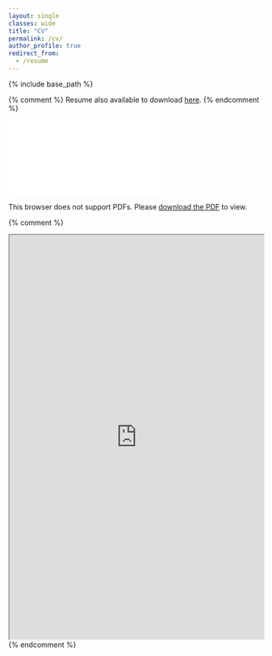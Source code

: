```yaml
---
layout: single
classes: wide
title: "CV"
permalink: /cv/
author_profile: true
redirect_from:
  - /resume
---
```


{% include base_path %}

{% comment %} 
Resume also available to download [here](../files/resume.pdf).
{% endcomment %} 

<object data="../files/resume.pdf" type="application/pdf" width="700px" height="700px">
    <embed src="../files/resume.pdf">
        <p>This browser does not support PDFs. Please <a href="../files/resume.pdf">download the PDF</a> to view.</p>
    </embed>
</object>

{% comment %}
<iframe src="https://drive.google.com/file/d/10WlOqO3anH336jBLE_u_-D3awcAgS9q1/preview" width="100%" height = "800"></iframe>
{% endcomment %}